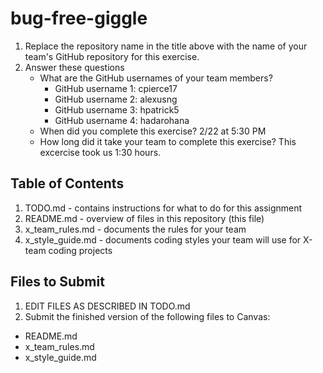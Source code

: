# bug-free-giggle

1. Replace the repository name in the title above with the name of your team's GitHub repository for this exercise.
2. Answer these questions
   * What are the GitHub usernames of your team members?
       * GitHub username 1: cpierce17
       * GitHub username 2: alexusng
       * GitHub username 3: hpatrick5
       * GitHub username 4: hadarohana
   * When did you complete this exercise? 2/22 at 5:30 PM
   * How long did it take your team to complete this exercise? 
     This excercise took us 1:30 hours. 
## Table of Contents

1. TODO.md - contains instructions for what to do for this assignment
2. README.md - overview of files in this repository (this file)
3. x_team_rules.md - documents the rules for your team
4. x_style_guide.md - documents coding styles your team will use for X-team coding projects

## Files to Submit

1. EDIT FILES AS DESCRIBED IN TODO.md
2. Submit the finished version of the following files to Canvas:

* README.md
* x_team_rules.md
* x_style_guide.md
